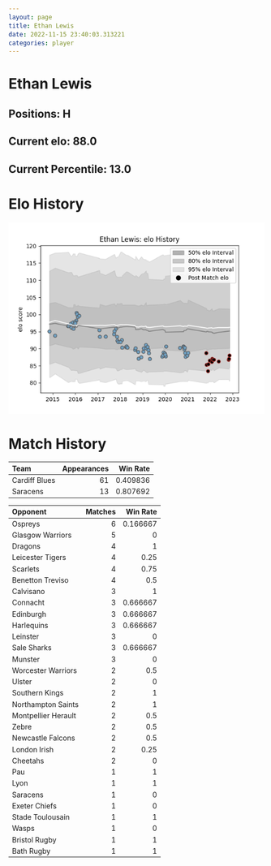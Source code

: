 ```yaml
---  
layout: page  
title: Ethan Lewis  
date: 2022-11-15 23:40:03.313221  
categories: player  
---
```

# Ethan Lewis

## Positions: H

## Current elo: 88.0

## Current Percentile: 13.0

# Elo History


![elo history](history_EthanLewis.png)
# Match History


| Team          |   Appearances |   Win Rate |
|:--------------|--------------:|-----------:|
| Cardiff Blues |            61 |   0.409836 |
| Saracens      |            13 |   0.807692 |

| Opponent            |   Matches |   Win Rate |
|:--------------------|----------:|-----------:|
| Ospreys             |         6 |   0.166667 |
| Glasgow Warriors    |         5 |   0        |
| Dragons             |         4 |   1        |
| Leicester Tigers    |         4 |   0.25     |
| Scarlets            |         4 |   0.75     |
| Benetton Treviso    |         4 |   0.5      |
| Calvisano           |         3 |   1        |
| Connacht            |         3 |   0.666667 |
| Edinburgh           |         3 |   0.666667 |
| Harlequins          |         3 |   0.666667 |
| Leinster            |         3 |   0        |
| Sale Sharks         |         3 |   0.666667 |
| Munster             |         3 |   0        |
| Worcester Warriors  |         2 |   0.5      |
| Ulster              |         2 |   0        |
| Southern Kings      |         2 |   1        |
| Northampton Saints  |         2 |   1        |
| Montpellier Herault |         2 |   0.5      |
| Zebre               |         2 |   0.5      |
| Newcastle Falcons   |         2 |   0.5      |
| London Irish        |         2 |   0.25     |
| Cheetahs            |         2 |   0        |
| Pau                 |         1 |   1        |
| Lyon                |         1 |   1        |
| Saracens            |         1 |   0        |
| Exeter Chiefs       |         1 |   0        |
| Stade Toulousain    |         1 |   1        |
| Wasps               |         1 |   0        |
| Bristol Rugby       |         1 |   1        |
| Bath Rugby          |         1 |   1        |